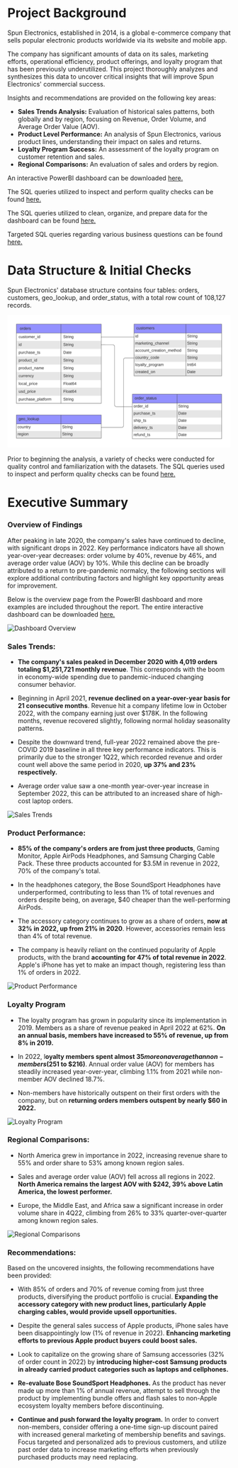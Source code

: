 # Project Background
Spun Electronics, established in 2014, is a global e-commerce company that sells popular electronic products worldwide via its website and mobile app.

The company has significant amounts of data on its sales, marketing efforts, operational efficiency, product offerings, and loyalty program that has been previously underutilized. This project thoroughly analyzes and synthesizes this data to uncover critical insights that will improve Spun Electronics' commercial success.

Insights and recommendations are provided on the following key areas:

- **Sales Trends Analysis:** Evaluation of historical sales patterns, both globally and by region, focusing on Revenue, Order Volume, and Average Order Value (AOV).
- **Product Level Performance:**  An analysis of Spun Electronics, various product lines, understanding their impact on sales and returns.
- **Loyalty Program Success:** An assessment of the loyalty program on customer retention and sales.
- **Regional Comparisons:** An evaluation of sales and orders by region.



An interactive PowerBI dashboard can be downloaded [here.](https://github.com/tomisi/Spun-Electronics-Sales-Analysis/raw/refs/heads/main/Spun%20Electronics%20pbi.pbix)

The SQL queries utilized to inspect and perform quality checks can be found [here.](https://github.com/tomisi/Spun-Electronics-Sales-Analysis/blob/main/SQL%20Queries/Example%20Initial%20Data%20Checks.sql)

The SQL queries utilized to clean, organize, and prepare data for the dashboard can be found [here.](https://github.com/tomisi/Spun-Electronics-Sales-Analysis/blob/main/SQL%20Queries/Cleaning%20Data%20for%20Analysis.sql)

Targeted SQL queries regarding various business questions can be found [here.](https://github.com/tomisi/Spun-Electronics-Sales-Analysis/blob/main/SQL%20Queries/Targeted%20Business%20Questions.sql)

# Data Structure & Initial Checks

Spun Electronics' database structure contains four tables: orders, customers, geo_lookup, and order_status, with a total row count of 108,127 records.

![Spun Electronics ERD](https://github.com/parthshah98/Electionic-Sales-Analysis/blob/main/Elist%20Electronics%20ERD.png)

Prior to beginning the analysis, a variety of checks were conducted for quality control and familiarization with the datasets. The SQL queries used to inspect and perform quality checks can be found [here.](https://github.com/tomisi/Spun-Electronics-Sales-Analysis/blob/main/SQL%20Queries/Cleaning%20Data%20for%20Analysis.sql)


# Executive Summary

### Overview of Findings

After peaking in late 2020, the company's sales have continued to decline, with significant drops in 2022. Key performance indicators have all shown year-over-year decreases: order volume by 40%, revenue by 46%, and average order value (AOV) by 10%. While this decline can be broadly attributed to a return to pre-pandemic normalcy, the following sections will explore additional contributing factors and highlight key opportunity areas for improvement.

Below is the overview page from the PowerBI dashboard and more examples are included throughout the report. The entire interactive dashboard can be downloaded [here.](https://github.com/tomisi/Spun-Electronics-Sales-Analysis/raw/refs/heads/main/Spun%20Electronics%20pbi.pbix)

![Dashboard Overview](https://github.com/user-attachments/assets/15a0d648-8410-4eec-914e-03dc56610ecd)



### Sales Trends:

* **The company's sales peaked in December 2020 with 4,019 orders totaling $1,251,721 monthly revenue**. This corresponds with the boom in economy-wide spending due to pandemic-induced changing consumer behavior.
  
* Beginning in April 2021, **revenue declined on a year-over-year basis for 21 consecutive months**. Revenue hit a company lifetime low in October 2022, with the company earning just over $178K. In the following months, revenue recovered slightly, following normal holiday seasonality patterns.
  
* Despite the downward trend, full-year 2022 remained above the pre-COVID 2019 baseline in all three key performance indicators. This is primarily due to the stronger 1Q22, which recorded revenue and order count well above the same period in 2020, **up 37% and 23% respectively.**
  
* Average order value saw a one-month year-over-year increase in September 2022, this can be attributed to an increased share of high-cost laptop orders.

![Sales Trends](https://github.com/user-attachments/assets/ce60903f-3d5e-43e9-a124-8a5f0a1f55e7)



### Product Performance:

* **85% of the company's orders are from just three products**, Gaming Monitor, Apple AirPods Headphones, and Samsung Charging Cable Pack. These three products accounted for $3.5M in revenue in 2022, 70% of the company's total.
  
* In the headphones category, the Bose SoundSport Headphones have underperformed, contributing to less than 1% of total revenues and orders despite being, on average, $40 cheaper than the well-performing AirPods.
  
* The accessory category continues to grow as a share of orders, **now at 32% in 2022, up from 21% in 2020**. However, accessories remain less than 4% of total revenue.
  
* The company is heavily reliant on the continued popularity of Apple products, with the brand **accounting for 47% of total revenue in 2022**. Apple's iPhone has yet to make an impact though, registering less than 1% of orders in 2022.

![Product Performance](https://github.com/user-attachments/assets/0d055f34-ef0b-41c5-8de4-bfb80c82139b)


### Loyalty Program

* The loyalty program has grown in popularity since its implementation in 2019. Members as a share of revenue peaked in April 2022 at 62%. **On an annual basis, members have increased to 55% of revenue, up from 8% in 2019.**
  
* In 2022, l**oyalty members spent almost $35 more on average than non-members ($251 to $216)**. Annual order value (AOV) for members has steadily increased year-over-year, climbing 1.1% from 2021 while non-member AOV declined 18.7%.
  
* Non-members have historically outspent on their first orders with the company, but on **returning orders members outspent by nearly $60 in 2022.**

![Loyalty Program](https://github.com/user-attachments/assets/49fceead-8566-4571-b24f-d718c62b815d)



### Regional Comparisons:

* North America grew in importance in 2022, increasing revenue share to 55% and order share to 53% among known region sales.
  
* Sales and average order value (AOV) fell across all regions in 2022. **North America remains the largest AOV with $242, 39% above Latin America, the lowest performer.**
  
* Europe, the Middle East, and Africa saw a significant increase in order volume share in 4Q22, climbing from 26% to 33% quarter-over-quarter among known region sales.

![Regional Comparisons](https://github.com/user-attachments/assets/f690e145-ab8a-48aa-b40c-b1a18096ad20)


### Recommendations:

Based on the uncovered insights, the following recommendations have been provided: 

* With 85% of orders and 70% of revenue coming from just three products, diversifying the product portfolio is crucial. **Expanding the accessory category with new product lines, particularly Apple charging cables, would provide upsell opportunities.**
  
* Despite the general sales success of Apple products, iPhone sales have been disappointingly low (1% of revenue in 2022). **Enhancing marketing efforts to previous Apple product buyers could boost sales.**
  
* Look to capitalize on the growing share of Samsung accessories (32% of order count in 2022) by **introducing higher-cost Samsung products in already carried product categories such as laptops and cellphones.**
  
* **Re-evaluate Bose SoundSport Headphones.** As the product has never made up more than 1% of annual revenue, attempt to sell through the product by implementing bundle offers and flash sales to non-Apple ecosystem loyalty members before discontinuing.
  
* **Continue and push forward the loyalty program.** In order to convert non-members, consider offering a one-time sign-up discount paired with increased general marketing of membership benefits and savings. Focus targeted and personalized ads to previous customers, and utilize past order data to increase marketing efforts when previously purchased products may need replacing. 
